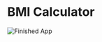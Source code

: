 


# BMI Calculator


![Finished App](https://github.com/londonappbrewery/Images/blob/master/bmi-calc-demo.gif)


